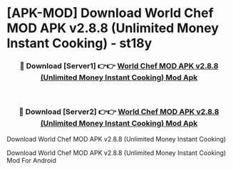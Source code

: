# [APK-MOD] Download World Chef MOD APK v2.8.8 (Unlimited Money Instant Cooking) - st18y


<div align="center">
<h3>🔴 Download [Server1] 👉👉 <a href="https://apk-comot.site?title=World_Chef_MOD_APK_v2.8.8_(Unlimited_Money_Instant_Cooking)">World Chef MOD APK v2.8.8 (Unlimited Money Instant Cooking) Mod Apk</a></h3><br>
<h3>🔴 Download [Server2] 👉👉 <a href="https://apk-comot.site?title=World_Chef_MOD_APK_v2.8.8_(Unlimited_Money_Instant_Cooking)">World Chef MOD APK v2.8.8 (Unlimited Money Instant Cooking) Mod Apk</a></h3>
</div>



Download World Chef MOD APK v2.8.8 (Unlimited Money Instant Cooking) 

Download World Chef MOD APK v2.8.8 (Unlimited Money Instant Cooking) Mod For Android